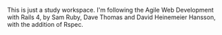 This is just a study workspace. I'm following the Agile Web Development with Rails 4,
by Sam Ruby, Dave Thomas and David Heinemeier Hansson, with the addition of Rspec.

